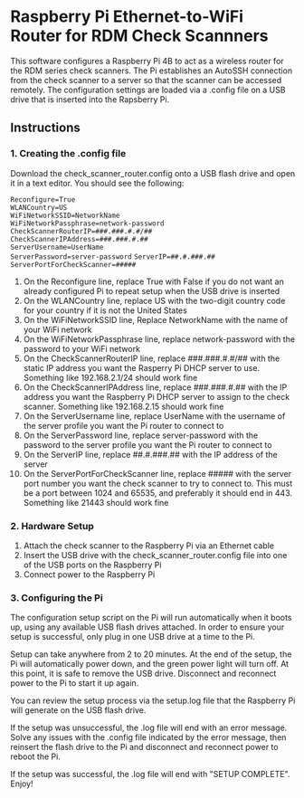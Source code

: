 # Raspberry Pi Ethernet-to-WiFi Router for RDM Check Scannners

This software configures a Raspberry Pi 4B to act as a wireless router for the RDM series check scanners. The Pi establishes an AutoSSH connection from the check scanner to a server so that the scanner can be accessed remotely. The configuration settings are loaded via a .config file on a USB drive that is inserted into the Rapsberry Pi.

## Instructions

### 1. Creating the .config file

Download the check_scanner_router.config onto a USB flash drive and open it in a text editor. You should see the following:

`Reconfigure=True`\
`WLANCountry=US`\
`WiFiNetworkSSID=NetworkName`\
`WiFiNetworkPassphrase=network-password`\
`CheckScannerRouterIP=###.###.#.#/##`\
`CheckScannerIPAddress=###.###.#.##`\
`ServerUsername=UserName`\
`ServerPassword=server-password`
`ServerIP=##.#.###.##`\
`ServerPortForCheckScanner=#####`

1. On the Reconfigure line, replace True with False if you do not want an already configured Pi to repeat setup when the USB drive is inserted
2. On the WLANCountry line, replace US with the two-digit country code for your country if it is not the United States
3. On the WiFiNetworkSSID line, Replace NetworkName with the name of your WiFi network
4. On the WiFiNetworkPassphrase line, replace network-password with the password to your WiFi network
5. On the CheckScannerRouterIP line, replace ###.###.#.#/## with the static IP address you want the Rasperry Pi DHCP server to use. Something like 192.168.2.1/24 should work fine
6. On the CheckScannerIPAddress line, replace ###.###.#.## with the IP address you want the Raspberry Pi DHCP server to assign to the check scanner. Something like 192.168.2.15 should work fine
7. On the ServerUsername line, replace UserName with the username of the server profile you want the Pi router to connect to
8. On the ServerPassword line, replace server-password with the password to the server profile you want the Pi router to connect to
9. On the ServerIP line, replace ##.#.###.## with the IP address of the server
10. On the ServerPortForCheckScanner line, replace ##### with the server port number you want the check scanner to try to connect to. This must be a port between 1024 and 65535, and preferably it should end in 443. Something like 21443 should work fine

### 2. Hardware Setup

1. Attach the check scanner to the Raspberry Pi via an Ethernet cable
2. Insert the USB drive with the check_scanner_router.config file into one of the USB ports on the Raspberry Pi
3. Connect power to the Raspberry Pi

### 3. Configuring the Pi

The configuration setup script on the Pi will run automatically when it boots up, using any available USB flash drives attached. In order to ensure your setup is successful, only plug in one USB drive at a time to the Pi.

Setup can take anywhere from 2 to 20 minutes. At the end of the setup, the Pi will automatically power down, and the green power light will turn off. At this point, it is safe to remove the USB drive. Disconnect and reconnect power to the Pi to start it up again.

You can review the setup process via the setup.log file that the Raspberry Pi will generate on the USB flash drive.

If the setup was unsuccessful, the .log file will end with an error message. Solve any issues with the .config file indicated by the error message, then reinsert the flash drive to the Pi and disconnect and reconnect power to reboot the Pi.

If the setup was successful, the .log file will end with "SETUP COMPLETE". Enjoy!